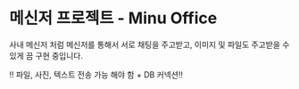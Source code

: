 # 메신저 프로젝트 - Minu Office

사내 메신저 처럼 메신저를 통해서 서로 채팅을 주고받고, 이미지 및 파일도 주고받을 수 있게 끔 구현 중입니다.

‼️ 파일, 사진, 텍스트 전송 가능 해야 함 + DB 커넥션‼️

